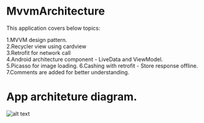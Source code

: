 # MvvmArchitecture

 
This application covers below topics:

 1.MVVM design pattern.  
 2.Recycler view using cardview  
 3.Retrofit for network call  
 4.Android architecture component - LiveData and ViewModel.  
 5.Picasso for image loading. 
 6.Cashing with retrofit - Store response offline.  
 7.Comments are added for better understanding.


   

# App architeture diagram.
![alt text](https://developer.android.com/topic/libraries/architecture/images/final-architecture.png)
